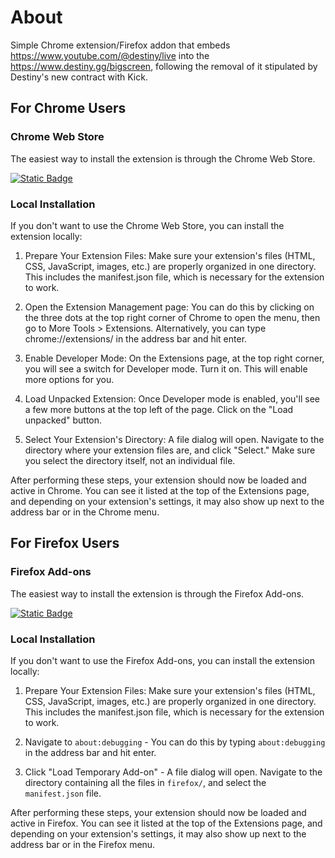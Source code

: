 # About

Simple Chrome extension/Firefox addon that embeds https://www.youtube.com/@destiny/live into the https://www.destiny.gg/bigscreen, following the removal of it stipulated by Destiny's new contract with Kick.

## For Chrome Users

### Chrome Web Store

The easiest way to install the extension is through the Chrome Web Store.

[![Static Badge](https://img.shields.io/badge/Chrome%20Web%20Store-Download-brightgreen?style=for-the-badge&logo=googlechrome&logoColor=white&link=https%3A%2F%2Fchrome.google.com%2Fwebstore%2Fdetail%2Fdgg-bigscreen-revived%2Fjnplbgjadchfjhmaoolcmagiikohcklh%3Fhl%3Den%26authuser%3D0)](https://chrome.google.com/webstore/detail/dgg-bigscreen-revived/jnplbgjadchfjhmaoolcmagiikohcklh?hl=en&authuser=0)


### Local Installation

If you don't want to use the Chrome Web Store, you can install the extension locally:

1. Prepare Your Extension Files: Make sure your extension's files (HTML, CSS, JavaScript, images, etc.) are properly organized in one directory. This includes the manifest.json file, which is necessary for the extension to work.

2. Open the Extension Management page: You can do this by clicking on the three dots at the top right corner of Chrome to open the menu, then go to More Tools > Extensions. Alternatively, you can type chrome://extensions/ in the address bar and hit enter.

3. Enable Developer Mode: On the Extensions page, at the top right corner, you will see a switch for Developer mode. Turn it on. This will enable more options for you.

4. Load Unpacked Extension: Once Developer mode is enabled, you'll see a few more buttons at the top left of the page. Click on the "Load unpacked" button.

5. Select Your Extension's Directory: A file dialog will open. Navigate to the directory where your extension files are, and click "Select." Make sure you select the directory itself, not an individual file.

After performing these steps, your extension should now be loaded and active in Chrome. You can see it listed at the top of the Extensions page, and depending on your extension's settings, it may also show up next to the address bar or in the Chrome menu.

## For Firefox Users

### Firefox Add-ons

The easiest way to install the extension is through the Firefox Add-ons.

[![Static Badge](https://img.shields.io/badge/Firefox%20Add--ons-Download-brightgreen?style=for-the-badge&logo=firefox&logoColor=white&link=https%3A%2F%2Faddons.mozilla.org%2Fen-US%2Ffirefox%2Faddon%2Fdgg-bigscreen-revived%2F)](https://addons.mozilla.org/en-US/firefox/addon/dgg-bigscreen-revived/)

### Local Installation

If you don't want to use the Firefox Add-ons, you can install the extension locally:

1. Prepare Your Extension Files: Make sure your extension's files (HTML, CSS, JavaScript, images, etc.) are properly organized in one directory. This includes the manifest.json file, which is necessary for the extension to work.

2. Navigate to `about:debugging` - You can do this by typing `about:debugging` in the address bar and hit enter.

3. Click "Load Temporary Add-on" - A file dialog will open. Navigate to the directory containing all the files in `firefox/`, and select the `manifest.json` file.

After performing these steps, your extension should now be loaded and active in Firefox. You can see it listed at the top of the Extensions page, and depending on your extension's settings, it may also show up next to the address bar or in the Firefox menu.